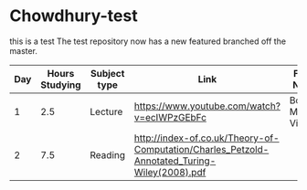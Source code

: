 # Chowdhury-test
this is a test
The test repository now has a new featured branched off the master.

Day | Hours Studying | Subject type | Link | Foot Note
------------ | ------------- | ------------- | ------------- | -------------
1 | 2.5 | Lecture | https://www.youtube.com/watch?v=ecIWPzGEbFc | Bob Martin Video
2 | 7.5 | Reading | http://index-of.co.uk/Theory-of-Computation/Charles_Petzold-Annotated_Turing-Wiley(2008).pdf | 

